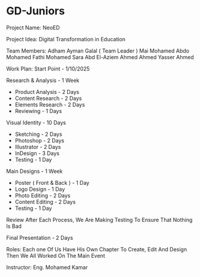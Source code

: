 # GD-Juniors
Project Name: 
NeoED

Project Idea:
Digital Transformation in Education

Team Members:
 Adham Ayman Galal ( Team Leader )
 Mai Mohamed Abdo
 Mohamed Fathi Mohamed
 Sara Abd El-Aziem Ahmed
 Ahmed Yasser Ahmed

Work Plan:
Start Point - 1/10/2025

Research & Analysis - 1 Week
- Product Analysis - 2 Days
- Content Research - 2 Days
- Elements Research - 2 Days 
- Reviewing - 1 Days

Visual Identity - 10 Days 
- Sketching - 2 Days
- Photoshop - 2 Days
- Illustrator - 2 Days
- InDesign - 3 Days 
- Testing - 1 Day

Main Designs - 1 Week 
- Poster ( Front & Back ) - 1 Day
- Logo Design - 1 Day 
- Photo Editing - 2 Days
- Content Editing - 2 Days
- Testing - 1 Day

Review 
After Each Process, We Are Making Testing To Ensure That Nothing Is Bad

Final Presentation - 2 Days

Roles:
Each one Of Us Have His Own Chapter To Create, Edit And Design
Then We All Worked On The Main Event 

Instructor: Eng. Mohamed Kamar


